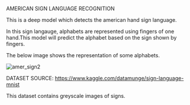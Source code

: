 AMERICAN SIGN LANGUAGE RECOGNITION

This is a deep model which detects the american hand sign language.

In this sign langauge, alphabets are represented using fingers of one hand.This model will predict the alphabet based on the sign shown by fingers.

The below image shows the representation of some alphabets.

![amer_sign2](https://user-images.githubusercontent.com/53928899/79650802-d41ae580-81ce-11ea-801d-474a933b0a66.png)

DATASET SOURCE:
https://www.kaggle.com/datamunge/sign-language-mnist

This dataset contains greyscale images of signs.

